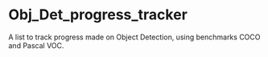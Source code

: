 # Obj_Det_progress_tracker
A list to track progress made on Object Detection, using benchmarks COCO and Pascal VOC.
